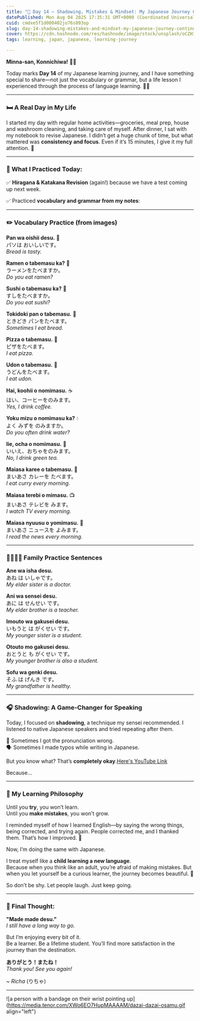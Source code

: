 ```yaml
---
title: "🌸 Day 14 – Shadowing, Mistakes & Mindset: My Japanese Journey Continues 🇯🇵"
datePublished: Mon Aug 04 2025 17:35:31 GMT+0000 (Coordinated Universal Time)
cuid: cmdxe5f1d000402jo76s893op
slug: day-14-shadowing-mistakes-and-mindset-my-japanese-journey-continues
cover: https://cdn.hashnode.com/res/hashnode/image/stock/unsplash/oCZHIa1D4EU/upload/3af353097d2d63764ebd019578768d5c.jpeg
tags: learning, japan, japanese, learning-journey

---
```


**Minna-san, Konnichiwa!** 🙏✨

Today marks **Day 14** of my Japanese learning journey, and I have something special to share—not just the vocabulary or grammar, but a life lesson I experienced through the process of language learning. 🧠💬

---

### 🛏️ A Real Day in My Life

I started my day with regular home activities—groceries, meal prep, house and washroom cleaning, and taking care of myself. After dinner, I sat with my notebook to revise Japanese. I didn’t get a huge chunk of time, but what mattered was **consistency and focus**. Even if it’s 15 minutes, I give it my full attention. 💯

---

### 📖 What I Practiced Today:

✅ **Hiragana & Katakana Revision** (again!) because we have a test coming up next week.

✅ Practiced **vocabulary and grammar from my notes**:

---

### ✏️ Vocabulary Practice (from images)

**Pan wa oishii desu.** 🍞  
パソは おいしいです。  
*Bread is tasty.*

**Ramen o tabemasu ka?** 🍜  
ラーメンをたべますか。  
*Do you eat ramen?*

**Sushi o tabemasu ka?** 🍣  
すしをたべますか。  
*Do you eat sushi?*

**Tokidoki pan o tabemasu.** 🍞  
ときどき パンをたべます。  
*Sometimes I eat bread.*

**Pizza o tabemasu.** 🍕  
ピザをたべます。  
*I eat pizza.*

**Udon o tabemasu.** 🍲  
うどんをたべます。  
*I eat udon.*

**Hai, koohii o nomimasu.** ☕  
はい、コーヒーをのみます。  
*Yes, I drink coffee.*

**Yoku mizu o nomimasu ka?** 💧  
よく みずを のみますか。  
*Do you often drink water?*

**Iie, ocha o nomimasu.** 🍵  
いいえ、おちゃをのみます。  
*No, I drink green tea.*

**Maiasa karee o tabemasu.** 🍛  
まいあさ カレーを たべます。  
*I eat curry every morning.*

**Maiasa terebi o mimasu.** 📺  
まいあさ テレビを みます。  
*I watch TV every morning.*

**Maiasa nyuusu o yomimasu.** 📰  
まいあさ ニュースを よみます。  
*I read the news every morning.*

---

### 👨‍👩‍👧‍👦 Family Practice Sentences

**Ane wa isha desu.**  
あね は いしゃです。  
*My elder sister is a doctor.*

**Ani wa sensei desu.**  
あに は せんせい です。  
*My elder brother is a teacher.*

**Imouto wa gakusei desu.**  
いもうと は がくせい です。  
*My younger sister is a student.*

**Otouto mo gakusei desu.**  
おとうと も がくせい です。  
*My younger brother is also a student.*

**Sofu wa genki desu.**  
そふ は げんき です。  
*My grandfather is healthy.*

---

### 🎧 Shadowing: A Game-Changer for Speaking

Today, I focused on **shadowing**, a technique my sensei recommended. I listened to native Japanese speakers and tried repeating after them.

🔁 Sometimes I got the pronunciation wrong.  
🗣️ Sometimes I made typos while writing in Japanese.

But you know what? That’s **completely okay**.[Here's YouTube Link](https://youtu.be/2yB-D2oGU40?si=z5F_ZoDJRU1-BLjB)

Because...

---

### 🧠 My Learning Philosophy

Until you **try**, you won’t learn.  
Until you **make mistakes**, you won’t grow.

I reminded myself of how I learned English—by saying the wrong things, being corrected, and trying again. People corrected me, and I thanked them. That’s how I improved. 🙏

Now, I’m doing the same with Japanese.

I treat myself like a **child learning a new language**.  
Because when you think like an adult, you’re afraid of making mistakes. But when you let yourself be a curious learner, the journey becomes beautiful. 🌈

So don’t be shy. Let people laugh. Just keep going.

---

### 💫 Final Thought:

**"Made made desu."**  
*I still have a long way to go.*

But I’m enjoying every bit of it.  
Be a learner. Be a lifetime student. You’ll find more satisfaction in the journey than the destination.

**ありがとう！またね！**  
*Thank you! See you again!*

~ *Richa* (りちゃ)

---

![a person with a bandage on their wrist pointing up](https://media.tenor.com/XWo6EO7HupMAAAAM/dazai-dazai-osamu.gif align="left")